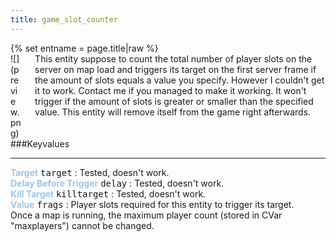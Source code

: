 ```yaml
---
title: game_slot_counter
---
```

<div>{% set entname = page.title|raw %}</div>
<div class="container previewimg">
<div class="columns">
<div class="imagepadding column col-auto" markdown="1">![](preview.png)</div>
<div class="column entityentry" markdown="1">This entity suppose to count the total number of player slots on the server on map load and triggers its target on the first server frame if the amount of slots equals a value you specify. However I couldn't get it to work. Contact me if you managed to make it working. It won't trigger if the amount of slots is greater or smaller than the specified value. This entity will remove itself from the game right afterwards.</div>
</div>
</div>
###Keyvalues
<hr>
<div class="entityentry" markdown="1">
<span style="color:#9fc5e8;"><b>Target</b></span> <kbd  class="tooltip" data-tooltip="target_destination">target</kbd> :
Tested, doesn't work.
</div>
<div class="entityentry" markdown="1">
<span style="color:#9fc5e8;"><b>Delay Before Trigger</b></span> <kbd  class="tooltip" data-tooltip="string">delay</kbd> :
Tested, doesn't work.
</div>
<div class="entityentry" markdown="1">
<span style="color:#9fc5e8;"><b>Kill Target</b></span> <kbd  class="tooltip" data-tooltip="target_destination">killtarget</kbd> :
Tested, doesn't work.
</div>
<div class="entityentry" markdown="1">
<span style="color:#9fc5e8;"><b>Value</b></span> <kbd  class="tooltip" data-tooltip="integer">frags</kbd> :
Player slots required for this entity to trigger its target.
</div>
<div class="notices blue" markdown="1">Once a map is running, the maximum player count (stored in CVar "maxplayers") cannot be changed.</div>
